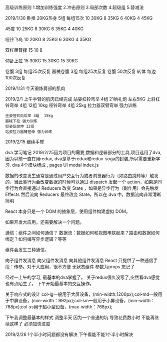 高级训练原则
  1.增加训练强度
  2.冲击原则
  3.局部次数
  4.超级组 
  5.替减法

2019/1/30
  卧推  20KG热身 5组 每组15次
  10  30KG 
  8 35KG 
  6 40KG
  4 45KG

  45度 
  10 25KG
  8  30KG
  6  35KG
  4  40KG

  哑铃飞鸟
  10 20KG
  8  25KG 
  6  30KG
  4  35KG

  双杠屈臂撑
  15
  10
  8

  仰卧上拉
  15  30KG
  15  30KG
  15  30KG

  卷腹 3组 每组25次反复
  器械卷腹  3组 每组25次反复
  卷腹 50次反复
  转体 每边100次反复

2019/1/31
  今天锻炼肩部的肌肉

2019/2/1
  上午手臂的肌肉已经完成
    站姿杠铃弯举 4组 21响礼炮 左右5KG 
    上斜杠铃弯举 4组 12组 10kg
    哑铃弯举 4组 25kg
    拉力器双臂弯举 强力训练

    坐姿哑铃向后举 4组  15kg
    器械下拉 强力训练
    仰姿反屈伸 12组
    站姿拉力器臂屈伸 强力训练 

2019/2/15
  继续手臂


dva 学习笔记 
  2019/2/25因为项目的需要,数据和逻辑部分的工具,项目选用了dva,因为以前一直在用redux,
  dva是基于redux和redux-soga的封装,所以需要重新学习.
  dva 4个模块组成 , pages  UI modal index.js

  数据的改变发生通常是通过用户交互行为或者浏览器行为（如路由跳转等）触发的，当此类行为会改变数据的时候可以通过 dispatch 发起一个 action，如果是同步行为会直接通过 Reducers 改变 State ，如果是异步行为（副作用）会先触发 Effects 然后流向 Reducers 最终改变 State，所以在 dva 中，数据流向非常清晰简明


React 本身只是一个 DOM 的抽象层，使用组件构建虚拟 DOM。

如果开发大应用，还需要解决一个问题。

通信：组件之间如何通信？
数据流：数据如何和视图串联起来？路由和数据如何绑定？如何编写异步逻辑？等等

组件会发生三种通信。

向子组件发消息
向父组件发消息
向其他组件发消息
React 只提供了一种通信手段：传参。对于大应用，很不方便
无状态组件 参数为props 忘记了

经过一上午的学习, 最基本的dva掌握了。 
关于redux很久没写了,突然看dva感觉也有点陌生了。
下午开始最基本的交互操作。

关于响应式的设计
col-lg一般用于大屏设备，(min-width:1200px);col-md一般用于中屏设备，(min-width：992px);col-sm一般用于小屏设备，(min-width：768px);col-xs用于超小型设备，(max-width：768px);

下午我调整最基本的样式 调整半天 因为一个普通的坑 导致花费数小时 不能再继续这样了 
必须加快进度 

2019/2/26 1个半小时问题都没有解决 下午看能不能1个半小时解决